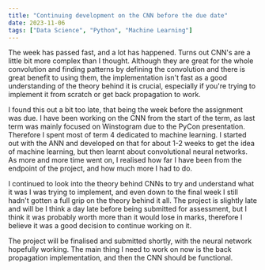 ```yaml
---
title: "Continuing development on the CNN before the due date"
date: 2023-11-06
tags: ["Data Science", "Python", "Machine Learning"]
---
```


The week has passed fast, and a lot has happened. Turns out CNN's are a little bit more complex than I thought. Although they are great for the whole convolution and finding patterns by defining the convolution and there is great benefit to using them, the implementation isn't fast as a good understanding of the theory behind it is crucial, especially if you're trying to implement it from scratch or get back propagation to work.

I found this out a bit too late, that being the week before the assignment was due. I have been working on the CNN from the start of the term, as last term was mainly focused on Winstogram due to the PyCon presentation. Therefore I spent most of term 4 dedicated to machine learning. I started out with the ANN and developed on that for about 1-2 weeks to get the idea of machine learning, but then learnt about convolutional neural networks. As more and more time went on, I realised how far I have been from the endpoint of the project, and how much more I had to do. 

I continued to look into the theory behind CNNs to try and understand what it was I was trying to implement, and even down to the final week I still hadn't gotten a full grip on the theory behind it all. The project is slightly late and will be I think a day late before being submitted for assessment, but I think it was probably worth more than it would lose in marks, therefore I believe it was a good decision to continue working on it.

The project will be finalised and submitted shortly, with the neural network hopefully working. The main thing I need to work on now is the back propagation implementation, and then the CNN should be functional.